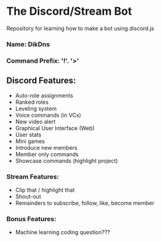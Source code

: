 # The Discord/Stream Bot

Repository for learning how to make a bot using discord.js

### Name: DikDns

### Command Prefix: '!'. '>'

## Discord Features:

- Auto-role assignments
- Ranked roles
- Leveling system
- Voice commands (in VCs)
- New video alert
- Graphical User Interface (Web)
- User stats
- Mini games
- Introduce new members
- Member only commands
- Showcase commands (highlight project)

### Stream Features:

- Clip that / highlight that
- Shout-out
- Remainders to subscribe, follow, like, become member

### Bonus Features:

- Machine learning coding question???
